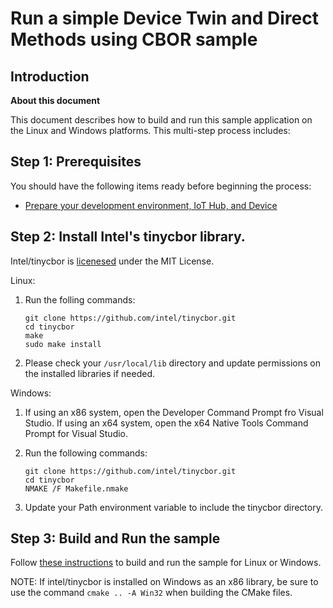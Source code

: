 # Run a simple Device Twin and Direct Methods using CBOR sample

## Introduction

**About this document**

This document describes how to build and run this sample application on the Linux and Windows platforms. This multi-step process includes:

<a name="Step-1-Prerequisites"></a>

## Step 1: Prerequisites

You should have the following items ready before beginning the process:

-   [Prepare your development environment, IoT Hub, and Device](https://github.com/Azure/azure-iot-sdk-c/tree/master/iothub_client/samples#how-to-compile-and-run-the-samples)


## Step 2: Install Intel's tinycbor library.
Intel/tinycbor is [licenesed](https://github.com/intel/tinycbor/blob/master/LICENSE) under the MIT License.

Linux:

1. Run the folling commands:

    ```
    git clone https://github.com/intel/tinycbor.git
    cd tinycbor
    make
    sudo make install
    ```

2.  Please check your `/usr/local/lib` directory and update permissions on the installed libraries if needed.

Windows:

1.  If using an x86 system, open the Developer Command Prompt fro Visual Studio. If using an x64 system, open the x64 Native Tools Command Prompt for Visual Studio.

2.  Run the following commands:

    ```
    git clone https://github.com/intel/tinycbor.git
    cd tinycbor
    NMAKE /F Makefile.nmake
    ```

3.  Update your Path environment variable to include the tinycbor directory.

<a name="Step-2-Build"></a>

## Step 3: Build and Run the sample

Follow [these instructions](https://github.com/Azure/azure-iot-sdk-c/blob/master/doc/devbox_setup.md) to build and run the sample for Linux or Windows.

NOTE: If intel/tinycbor is installed on Windows as an x86 library, be sure to use the command `cmake .. -A Win32` when building the CMake files.
